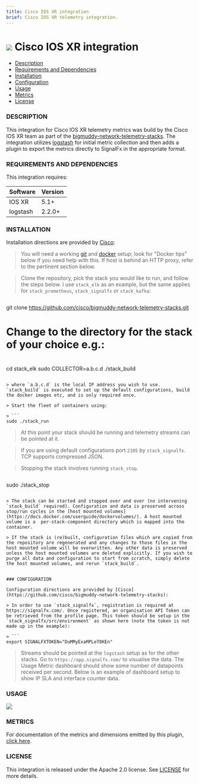```yaml
---
title: Cisco IOS XR integration
brief: Cisco IOS XR telemetry integration.
---
```


# ![](https://github.com/signalfx/integrations/blob/master/logstash-ciscoxr/img/integrations_ciscoiosxr.png) Cisco IOS XR integration

- [Description](#description)
- [Requirements and Dependencies](#requirements-and-dependencies)
- [Installation](#installation)
- [Configuration](#configuration)
- [Usage](#usage)
- [Metrics](#metrics)
- [License](#license)

### DESCRIPTION

This integration for Cisco IOS XR telemetry metrics was build by the Cisco IOS XR team as part of the [bigmuddy-network-telemetry-stacks](https://github.com/cisco/bigmuddy-network-telemetry-stacks). The integration utilizes [logstash](https://www.elastic.co/products/logstash) for initial metric collection and then adds a plugin to export the metrics directly to SignalFx in the appropriate format.

### REQUIREMENTS AND DEPENDENCIES

This integration requires:

| Software          | Version        |
|-------------------|----------------|
| IOS XR | 5.1+ |
| logstash | 2.2.0+ |

### INSTALLATION

Installation directions are provided by [Cisco](https://github.com/cisco/bigmuddy-network-telemetry-stacks):

> You will need a working [git](https://git-scm.com/book/en/v2/Getting-Started-Installing-Git) and [docker](https://docs.docker.com/installation/) setup; look for "Docker tips" below if you need help with this. If host is behind an HTTP proxy, refer to the pertinent section below.

> Clone the repository, pick the stack you would like to run, and follow the steps below. I use `stack_elk` as an example, but the same applies for `stack_prometheus`, `stack_signalfx` or `stack_kafka`:

> ```
 git clone https://github.com/cisco/bigmuddy-network-telemetry-stacks.git
 #
 # Change to the directory for the stack of your choice e.g.:
 #
 cd stack_elk
 sudo COLLECTOR=a.b.c.d ./stack_build
 ```

> where `a.b.c.d` is the local IP address you wish to use. `stack_build` is executed to set up the default configurations, build the docker images etc, and is only required once.

> Start the fleet of containers using:

> ```
 sudo ./stack_run
 ```

> At this point your stack should be running and telemetry streams can be pointed at it.

> If you are using default configurations port `2105` by `stack_signalfx`. TCP supports compressed JSON.

> Stopping the stack involves running `stack_stop`.

> ```
 sudo ./stack_stop
 ```

> The stack can be started and stopped over and over (no intervening `stack_build` required). Configuration and data is preserved across stop/run cycles in the [host mounted volumes](https://docs.docker.com/userguide/dockervolumes/). A host mounted volume is a  per-stack-component directory which is mapped into the container.

> If the stack is (re)built, configuration files which are copied from the repository are regenerated and any changes to those files in the host mounted volume will be overwritten. Any other data is preserved unless the host mounted volumes are deleted explicitly. If you wish to purge all data and configuration to start from scratch, simply delete the host mounted volumes, and rerun `stack_build`.


### CONFIGURATION

Configuration directions are provided by [Cisco](https://github.com/cisco/bigmuddy-network-telemetry-stacks):

> In order to use `stack_signalfx`, registration is required at https://signalfx.com/. Once registered, an organisation API Token can be retrieved from the profile page. This token should be setup in the `stack_signalfx/src/environment` as shown here (note the token is not made up in the example):

> ```
 export SIGNALFXTOKEN="DuMMyExaMPLeT0KEn"
 ```

> Streams should be pointed at the `logstash` setup as for the other stacks. Go to `https://app.signalfx.com/` to visualise the data. The Usage Metric dashboard should show some number of datapoints received per second. Below is an example of dashboard setup to show IP SLA and interface counter data.

### USAGE

![](https://github.com/cisco/bigmuddy-network-telemetry-stacks/blob/master/common/png/signalfxjitter.png)

### METRICS

For documentation of the metrics and dimensions emitted by this plugin, [click here](././docs).

### LICENSE

This integration is released under the Apache 2.0 license. See [LICENSE](./LICENSE) for more details.

